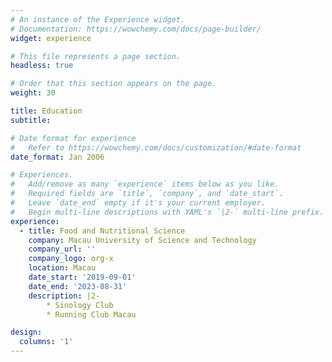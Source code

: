 ```yaml
---
# An instance of the Experience widget.
# Documentation: https://wowchemy.com/docs/page-builder/
widget: experience

# This file represents a page section.
headless: true

# Order that this section appears on the page.
weight: 30

title: Education
subtitle:

# Date format for experience
#   Refer to https://wowchemy.com/docs/customization/#date-format
date_format: Jan 2006

# Experiences.
#   Add/remove as many `experience` items below as you like.
#   Required fields are `title`, `company`, and `date_start`.
#   Leave `date_end` empty if it's your current employer.
#   Begin multi-line descriptions with YAML's `|2-` multi-line prefix.
experience:
  - title: Food and Nutritional Science
    company: Macau University of Science and Technology
    company_url: ''
    company_logo: org-x
    location: Macau
    date_start: '2019-09-01'
    date_end: '2023-08-31'
    description: |2-
        * Sinology Club
        * Running Club Macau

design:
  columns: '1'
---
```

